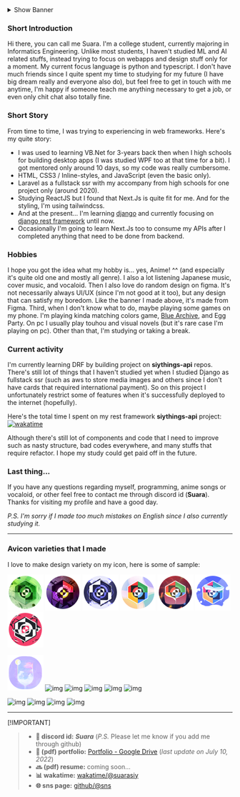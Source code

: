<details>

<summary>Show Banner</summary> <br />

![Suara's Wallpaper](./images/siy_banner.png 'Siy Play')

</details>

### Short Introduction

Hi there, you can call me Suara. I'm a college student, currently majoring in Informatics Engineering. Unlike most students, I haven't studied ML and AI related stuffs, instead trying to focus on webapps and design stuff only for a moment. My current focus language is python and typescript. I don't have much friends since I quite spent my time to studying for my future (I have big dream really and everyone also do), but feel free to get in touch with me anytime, I'm happy if someone teach me anything necessary to get a job, or even only chit chat also totally fine.

### Short Story

From time to time, I was trying to experiencing in web frameworks. Here's my quite story:

- I was used to learning VB.Net for 3-years back then when I high schools for building desktop apps (I was studied WPF too at that time for a bit). I got mentored only around 10 days, so my code was really cumbersome.
- HTML, CSS3 / Inline-styles, and JavaScript (even the basic only).
- Laravel as a fullstack ssr with my accompany from high schools for one project only (around 2020).
- Studying ReactJS but I found that Next.Js is quite fit for me. And for the styling, I'm using tailwindcss.
- And at the present... I'm learning [django](https://docs.djangoproject.com/en/4.2/releases/4.2.4/ 'Django 4.2.4') and currently focusing on [django rest framework](https://www.django-rest-framework.org/ 'Django Rest Framework') until now.
- Occasionally I'm going to learn Next.Js too to consume my APIs after I completed anything that need to be done from backend.

### Hobbies

I hope you got the idea what my hobby is... yes, Anime! ^^ (and especially it's quite old one and mostly all genre). I also a lot listening Japanese music, cover music, and vocaloid. Then I also love do random design on figma. It's not necessarily always UI/UX (since I'm not good at it too), but any design that can satisfy my boredom. Like the banner I made above, it's made from Figma. Third, when I don't know what to do, maybe playing some games on my phone. I'm playing kinda matching colors game, [Blue Archive](https://bluearchive.nexon.com/home 'Blue Archive ENG'), and Egg Party. On pc I usually play touhou and visual novels (but it's rare case I'm playing on pc). Other than that, I'm studying or taking a break.

### Current activity

I'm currently learning DRF by building project on **siythings-api** repos. There's still lot of things that I haven't studied yet when I studied Django as fullstack ssr (such as aws to store media images and others since I don't have cards that required international payment). So on this project I unfortunately restrict some of features when it's successfully deployed to the internet (hopefully).

Here's the total time I spent on my rest framework **siythings-api** project: [![wakatime](https://wakatime.com/badge/user/8da27616-a88f-4977-b723-777859a025b7/project/0536c8c6-6f79-4b2a-8eeb-c7a3102fb4ce.svg)](https://wakatime.com/badge/user/8da27616-a88f-4977-b723-777859a025b7/project/0536c8c6-6f79-4b2a-8eeb-c7a3102fb4ce)

Although there's still lot of components and code that I need to improve such as nasty structure, bad codes everywhere, and many stuffs that require refactor. I hope my study could get paid off in the future.

### Last thing...

If you have any questions regarding myself, programming, anime songs or vocaloid, or other feel free to contact me through discord id (**Suara**). Thanks for visiting my profile and have a good day.

_P.S. I'm sorry if I made too much mistakes on English since I also currently studying it._

---

### Avicon varieties that I made

I love to make design variety on my icon, here is some of sample:

![alt](./images/icons/string-nature.png) ![img](./images/icons/string-spooky.png) ![img](./images/icons/string-atom.png) ![img](./images/icons/string-4-kind.png) ![img](./images/icons/string-new-year.png) ![img](./images/icons/string-winter.png) ![img](./images/icons/string-maretu.png)

![img](./images/icons/illust-1.png) ![img](https://file+.vscode-resource.vscode-cdn.net/d%3A/Yanagihara/repo/react/suarasiy/images/icons/illust-2.png) ![img](https://file+.vscode-resource.vscode-cdn.net/d%3A/Yanagihara/repo/react/suarasiy/images/icons/illust-3.png) ![img](https://file+.vscode-resource.vscode-cdn.net/d%3A/Yanagihara/repo/react/suarasiy/images/icons/illust-4.png) ![img](https://file+.vscode-resource.vscode-cdn.net/d%3A/Yanagihara/repo/react/suarasiy/images/icons/illust-5.png) ![img](https://file+.vscode-resource.vscode-cdn.net/d%3A/Yanagihara/repo/react/suarasiy/images/icons/illust-6.png)

![img](https://file+.vscode-resource.vscode-cdn.net/d%3A/Yanagihara/repo/react/suarasiy/images/icons/drawing-1.png) ![img](https://file+.vscode-resource.vscode-cdn.net/d%3A/Yanagihara/repo/react/suarasiy/images/icons/drawing-2.png) ![img](https://file+.vscode-resource.vscode-cdn.net/d%3A/Yanagihara/repo/react/suarasiy/images/icons/drawing-3.png) ![img](https://file+.vscode-resource.vscode-cdn.net/d%3A/Yanagihara/repo/react/suarasiy/images/icons/drawing-4.png)

---

[!IMPORTANT]

> - **💬 discord id:** **_Suara_** (_P.S._ Please let me know if you add me through github)
> - **📰 (pdf) portfolio:** [Portfolio - Google Drive](https://drive.google.com/file/d/1wiW6h7PaDoJbLU1b3ExpRA_4PTOOj_Ij/view?usp=sharing) (_last update on July 10, 2022_)
> - **🔜 (pdf) resume:** coming soon...
> - **📊 wakatime:** [wakatime/@suarasiy](https://wakatime.com/@suarasiy)
> - **🌐 sns page:** [github/@sns](http://suarasiy.github.io/sns/)
